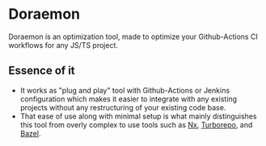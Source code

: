 # Doraemon
Doraemon is an optimization tool, made to optimize your Github-Actions CI workflows for any JS/TS project.

## Essence of it
- It works as "plug and play" tool with Github-Actions or Jenkins configuration which makes it easier to integrate with any existing projects without any restructuring of your existing code base.
- That ease of use along with minimal setup is what mainly distinguishes this tool from overly complex to use tools such as [Nx](https://github.com/nrwl/nx), [Turborepo](https://github.com/vercel/turborepo), and [Bazel](https://github.com/bazelbuild/bazel).